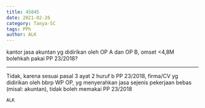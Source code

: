 ```yaml
---
title: 45845
date: 2021-02-26
category: Tanya-SC
tags: PPh
author: ALK
---
```


kantor jasa akuntan yg didirikan oleh OP A dan OP B, omset <4,8M bolehkah pakai PP 23/2018?

---

Tidak, karena sesuai pasal 3 ayat 2 huruf b PP 23/2018, firma/CV yg didirikan oleh bbrp WP OP, yg menyerahkan jasa sejenis pekerjaan bebas (misal: akuntan), tidak boleh memakai PP 23/2018

`ALK`
